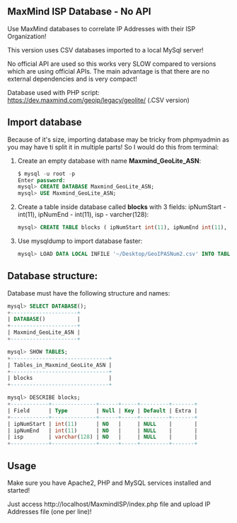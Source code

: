 ## MaxMind ISP Database - No API

Use MaxMind databases to correlate IP Addresses with their ISP Organization!

This version uses CSV databases imported to a local MySql server!

No official API are used so this works very SLOW compared to versions which are using official APIs. The main advantage is that there are no external dependencies and is very compact!

Database used with PHP script: https://dev.maxmind.com/geoip/legacy/geolite/ (.CSV version)

## Import database

Because of it's size, importing database may be tricky from phpmyadmin as you may have ti split it in multiple parts! So I would do this from terminal:

1. Create an empty database with name **Maxmind_GeoLite_ASN**:

	```sql
	$ mysql -u root -p
	Enter password: 
	mysql> CREATE DATABASE Maxmind_GeoLite_ASN;
	mysql> USE Maxmind_GeoLite_ASN;
	```

2. Create a table inside database called **blocks** with 3 fields: ipNumStart - int(11), ipNumEnd - int(11), isp - varcher(128):

	```sql
	mysql> CREATE TABLE blocks ( ipNumStart int(11), ipNumEnd int(11), isp varchar(128) );
	```

3. Use mysqldump to import database faster:

	```sql
	mysql> LOAD DATA LOCAL INFILE '~/Desktop/GeoIPASNum2.csv' INTO TABLE Test.blocks FIELDS TERMINATED BY ',' ENCLOSED BY '"' LINES TERMINATED BY '\n';
	```


## Database structure:

Database must have the following structure and names:

```sql
mysql> SELECT DATABASE();
+---------------------+
| DATABASE()          |
+---------------------+
| Maxmind_GeoLite_ASN |
+---------------------+
```

```sql
mysql> SHOW TABLES;
+-------------------------------+
| Tables_in_Maxmind_GeoLite_ASN |
+-------------------------------+
| blocks                        |
+-------------------------------+
```

```sql
mysql> DESCRIBE blocks;
+------------+--------------+------+-----+---------+-------+
| Field      | Type         | Null | Key | Default | Extra |
+------------+--------------+------+-----+---------+-------+
| ipNumStart | int(11)      | NO   |     | NULL    |       |
| ipNumEnd   | int(11)      | NO   |     | NULL    |       |
| isp        | varchar(128) | NO   |     | NULL    |       |
+------------+--------------+------+-----+---------+-------+
```

## Usage

Make sure you have Apache2, PHP and MySQL services installed and started!

Just access http://localhost/MaxmindISP/index.php file and upload IP Addresses file (one per line)!